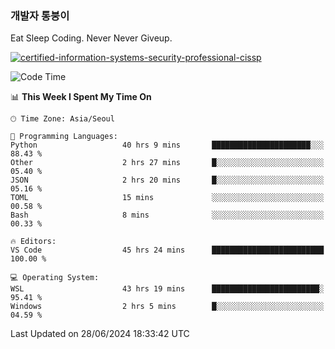 ### 개발자 통붕이
Eat Sleep Coding.
Never Never Giveup.

[![certified-information-systems-security-professional-cissp](https://user-images.githubusercontent.com/44606727/157613689-acd84ec6-5f8f-4e79-89d9-a8d51f033634.png)](https://www.credly.com/badges/f394a010-85a0-450b-9136-8043af01d71c/public_url)

<!--START_SECTION:waka-->
![Code Time](http://img.shields.io/badge/Code%20Time-3%2C149%20hrs%2033%20mins-blue)

📊 **This Week I Spent My Time On** 

```text
🕑︎ Time Zone: Asia/Seoul

💬 Programming Languages: 
Python                   40 hrs 9 mins       ██████████████████████░░░   88.43 % 
Other                    2 hrs 27 mins       █░░░░░░░░░░░░░░░░░░░░░░░░   05.40 % 
JSON                     2 hrs 20 mins       █░░░░░░░░░░░░░░░░░░░░░░░░   05.16 % 
TOML                     15 mins             ░░░░░░░░░░░░░░░░░░░░░░░░░   00.58 % 
Bash                     8 mins              ░░░░░░░░░░░░░░░░░░░░░░░░░   00.33 % 

🔥 Editors: 
VS Code                  45 hrs 24 mins      █████████████████████████   100.00 % 

💻 Operating System: 
WSL                      43 hrs 19 mins      ████████████████████████░   95.41 % 
Windows                  2 hrs 5 mins        █░░░░░░░░░░░░░░░░░░░░░░░░   04.59 % 
```


 Last Updated on 28/06/2024 18:33:42 UTC
<!--END_SECTION:waka-->
